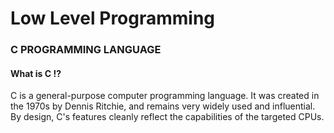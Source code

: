 # Low Level Programming

### C PROGRAMMING LANGUAGE

#### What is C !?
C is a general-purpose computer programming language. 
It was created in the 1970s by Dennis Ritchie, and remains very widely used and influential. 
By design, C's features cleanly reflect the capabilities of the targeted CPUs.
